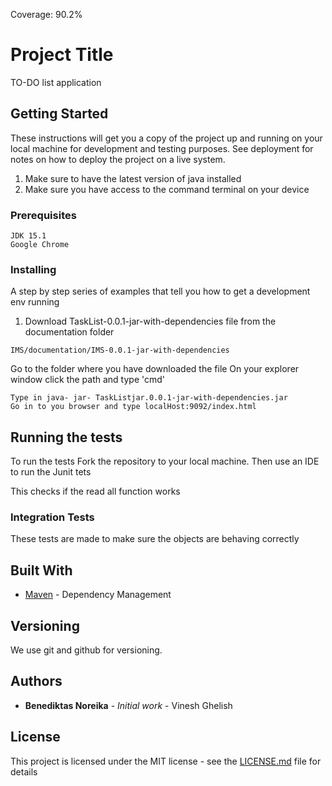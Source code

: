 Coverage: 90.2%
# Project Title

TO-DO list application  

## Getting Started

These instructions will get you a copy of the project up and running on your local machine for development and testing purposes. See deployment for notes on how to deploy the project on a live system.
1. Make sure to have the latest version of java installed 
2. Make sure you have access to the command terminal on your device 

### Prerequisites


```
JDK 15.1 
Google Chrome 
```

### Installing

A step by step series of examples that tell you how to get a development env running

1. Download TaskList-0.0.1-jar-with-dependencies file from the documentation folder 

```
IMS/documentation/IMS-0.0.1-jar-with-dependencies
```

Go to the folder where you have downloaded the file 
On your explorer window click the path and type 'cmd'
```
Type in java- jar- TaskListjar.0.0.1-jar-with-dependencies.jar
Go in to you browser and type localHost:9092/index.html
```




## Running the tests

To run the tests Fork the repository to your local machine. Then use an IDE to run the Junit tets 


This checks if the read all function works 

### Integration Tests 
These tests are made to make sure the objects are behaving correctly



## Built With

* [Maven](https://maven.apache.org/) - Dependency Management

## Versioning

We use git and github for versioning.

## Authors

* **Benediktas Noreika** - *Initial work* - Vinesh Ghelish

## License

This project is licensed under the MIT license - see the [LICENSE.md](LICENSE.md) file for details 
